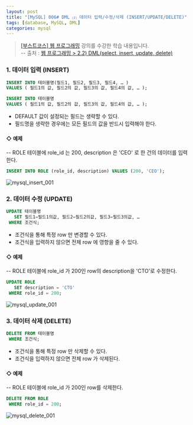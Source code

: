 ```yaml
---
layout: post
title: "[MySQL] 006# DML ⑵ 데이터 입력/수정/삭제 (INSERT/UPDATE/DELETE)"
tags: [database, MySQL, DML]
categories: mysql
---
```


> [[부스트코스] 웹 프로그래밍](https://www.edwith.org/boostcourse-web/joinLectures/12943) 강의를 수강한 학습 내용입니다.  
> -- 출처 : [웹 프로그래밍 > 2.2) DML(select, insert, update, delete)](https://www.edwith.org/boostcourse-web/lecture/16721/)



### 1. 데이터 입력 (INSERT)  

```sql
INSERT INTO 테이블명(필드1, 필드2, 필드3, 필드4, … ) 
VALUES ( 필드1의 값, 필드2의 값, 필드3의 값, 필드4의 값, … );

INSERT INTO 테이블명
VALUES ( 필드1의 값, 필드2의 값, 필드3의 값, 필드4의 값, … );
```

- DEFAULT 값이 설정되는 필드는 생략할 수 있다.  
- 필드명을 생략한 경우에는 모든 필드의 값을 반드시 입력해야 한다.  

#### ◇ 예제  
-- ROLE 테이블에 role_id 는 200, description 은 'CEO' 로 한 건의 데이터를 입력한다.  

```sql
INSERT INTO ROLE (role_id, description) VALUES (200, 'CEO');
```

![mysql_insert_001](https://cphinf.pstatic.net/mooc/20180131_67/1517380899399UDtk6_PNG/2_8_2___%28INSERT%29.png?type=w760)  


### 2. 데이터 수정 (UPDATE)  

```sql
UPDATE 테이블명
   SET 필드1=필드1의값, 필드2=필드2의값, 필드3=필드3의값, …
 WHERE 조건식;
```

- 조건식을 통해 특정 row 만 변경할 수 있다.  
- 조건식을 입력하지 않으면 전체 row 에 영향을 줄 수 있다.  

#### ◇ 예제  
-- ROLE 테이블에 role_id 가 200인 row의 description을 'CTO'로 수정한다.  

```sql
UPDATE ROLE
   SET description = 'CTO'
 WHERE role_id = 200;
```

![mysql_update_001](https://cphinf.pstatic.net/mooc/20180131_267/15173811095845ybA5_PNG/2_8_2___%28UPDATE%29.png?type=w760)  


### 3. 데이터 삭제 (DELETE)  

```sql
DELETE FROM 테이블명
 WHERE 조건식;
```

- 조건식을 통해 특정 row 만 삭제할 수 있다.  
- 조건식을 입력하지 않으면 전체 row 가 삭제된다.  

#### ◇ 예제  
-- ROLE 테이블에 role_id 가 200인 row를 삭제한다.  

```sql
DELETE FROM ROLE
 WHERE role_id = 200;
```

![mysql_delete_001](https://cphinf.pstatic.net/mooc/20180131_20/1517381432397wRROo_PNG/2_8_2___%28DELETE%29.png?type=w760)  

